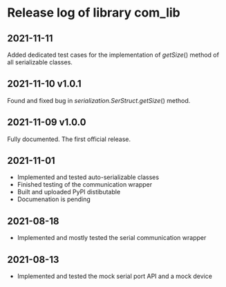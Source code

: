 # Release log of library com_lib

## 2021-11-11

Added dedicated test cases for the implementation of *getSize*() method of all serializable classes.

## 2021-11-10 v1.0.1

Found and fixed bug in *serialization.SerStruct.getSize*() method.

## 2021-11-09 v1.0.0

Fully documented. The first official release.

## 2021-11-01

* Implemented and tested auto-serializable classes
* Finished testing of the communication wrapper
* Built and uploaded PyPI distibutable
* Documenation is pending

## 2021-08-18

* Implemented and mostly tested the serial communication wrapper

## 2021-08-13

* Implemented and tested the mock serial port API and a mock device
